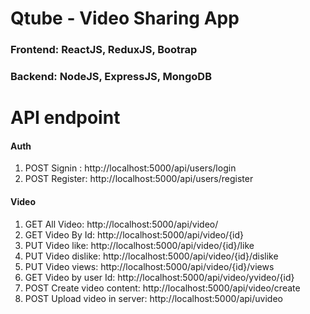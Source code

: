 # Qtube - Video Sharing App

### Frontend: ReactJS, ReduxJS, Bootrap
### Backend: NodeJS, ExpressJS, MongoDB


# API endpoint 

#### Auth
1. POST Signin : http://localhost:5000/api/users/login
2. POST Register: http://localhost:5000/api/users/register

#### Video
1. GET All Video: http://localhost:5000/api/video/
2. GET Video By Id: http://localhost:5000/api/video/{id}
3. PUT Video like: http://localhost:5000/api/video/{id}/like
4. PUT Video dislike: http://localhost:5000/api/video/{id}/dislike
5. PUT Video views: http://localhost:5000/api/video/{id}/views
6. GET Video by user Id: http://localhost:5000/api/video/yvideo/{id}
7. POST Create video content: http://localhost:5000/api/video/create
8. POST Upload video in server: http://localhost:5000/api/uvideo 

